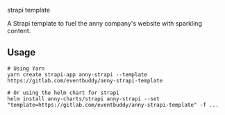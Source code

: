 strapi template

A Strapi template to fuel the anny company's website with sparkling content.

## Usage

```
# Using Yarn
yarn create strapi-app anny-strapi --template https://gitlab.com/eventbuddy/anny-strapi-template

# Or using the helm chart for strapi
helm install anny-charts/strapi anny-strapi --set "template=https://gitlab.com/eventbuddy/anny-strapi-template" -f ...
```
